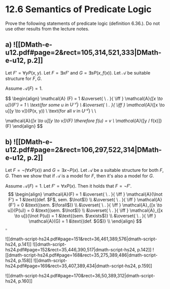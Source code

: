 

# 12.6		Semantics of Predicate Logic
Prove the following statements of predicate logic (definition 6.36.). Do not use other results from the lecture notes.

## a) ![[DMath-e-u12.pdf#page=2&rect=105,314,521,333|DMath-e-u12, p.2]]

Let $F' = \forall y P(x, y)$. Let $F = \exists x F'$ and $G = \exists s P(x, f(x))$. Let $\mathcal{A}$ be suitable structure for $F, G$.

Assume $\mathcal{A}(F) = 1$. 

$$
\begin{align}
\mathcal{A} (F) = 1 &\overset{ \ . }{ \iff } \mathcal{A}_{[x \to u]}(F') = 1 \ \text{for some $u$ in $U^{\mathcal{A}}$} \\
&\overset{ \ . }{ \iff } \mathcal{A}_{[x \to u][y \to v]}(P(x, y)) \ \text{for all $v$ in $U^{\mathcal{A}}$} \\
 \\



\mathcal{A}_{[x \to u][y \to v]}(F) \therefore f(u) = v \\
\mathcal{A}_{[y / f(x)]}(F)
\end{align}
$$

## b) ![[DMath-e-u12.pdf#page=2&rect=106,297,522,314|DMath-e-u12, p.2]]


Let $F = \lnot(\forall x P(x))$ and $G = \exists x \lnot P(x)$. Let $\mathcal{A}$ be a suitable structure for both $F, G$. Then we show that if $\mathcal{A}$ is a model for $F$, then it's also a model for $G$.

Assume $\mathcal{A}(F) = 1$. Let $F' = \forall x P(x)$. Then it holds that $F = \lnot F'$.
$$
\begin{align}
\mathcal{A}(F) = 1 &\overset{ \ . }{ \iff } \mathcal{A}(\lnot F') = 1 &\text{(def. $F$, sem. $\lnot$)} \\
&\overset{ \ . }{ \iff } \mathcal{A}(F') = 0 &\text{(sem. $\forall$)} \\
&\overset{ \ . }{ \iff } \mathcal{A}_{[x \to u]}(P(u)) = 0 &\text{(sem. $\lnot$)} \\
&\overset{ \ . }{ \iff } \mathcal{A}_{[x \to u]}(\lnot P(u)) = 1 &\text{(sem. $\exists$)} \\
&\overset{ \ . }{ \iff } \mathcal{A}(G) = 1 &\text{(def. $G$)} \\
\end{align}
$$
$\square$




![[dmath-script-hs24.pdf#page=151&rect=36,461,389,576|dmath-script-hs24, p.141]]
![[dmath-script-hs24.pdf#page=152&rect=35,446,390,517|dmath-script-hs24, p.142]]
![[dmath-script-hs24.pdf#page=168&rect=35,275,389,486|dmath-script-hs24, p.158]]
![[dmath-script-hs24.pdf#page=169&rect=35,407,389,434|dmath-script-hs24, p.159]]

![[dmath-script-hs24.pdf#page=170&rect=36,50,389,312|dmath-script-hs24, p.160]]
